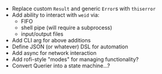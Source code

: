 - Replace custom `Result` and generic `Error`s with `thiserror`
- Add ability to interact with `weid` via:
    - FIFO
    - shell pipe (will require a subprocess)
    - input/output files
- Add CLI arg for above additions
- Define JSON (or whatever) DSL for automation
- Add async for network interaction
- Add rofi-style "modes" for managing functionality?
- Convert Querier into a state machine...?
